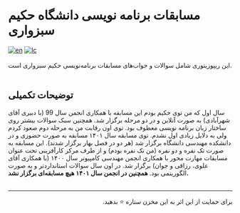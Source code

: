 # مسابقات برنامه نویسی دانشگاه حکیم سبزواری

  [![en](https://img.shields.io/badge/click_to_README-English-red.svg)](https://github.com/EnAnsari/hsu-programming-competitions/blob/main/README-EN.md)
  [![lc](https://img.shields.io/badge/license-MIT-blue.svg)](https://github.com/EnAnsari/hsu-programming-competitions/blob/main/LICENSE)
  <br><br>
این ریپوزیتوری شامل سوالات و جواب‌های مسابقات برنامه‌نویسی حکیم سبزواری است.
  <br><br>
  
  ## توضیحات تکمیلی
سال اول که من توی حکیم بودم این مسابقه با همکاری انجمن سال 99 (با دبیری آقای شهرآبادی) به صورت آنلاین و در دو مرحله برگزار شد. همچنین سبک سوالات بیشتر روی ساختار زبان برنامه نویسی معطوف بود. توی اون رقابت من به مرحله دوم صعود کردم ولی به دلایل زیادی اول نشدم. توی مسابقه سال ۱۴۰۱ مسابقه به صورت حضوری و در دانشکده مهندسی دانشگاه برگزار شد (هر دو در فصل بهار برگزار شدند). این مسابقه به صورت تک نفره و دو نفره (من تک نفره بودم) و از طرف مرکز کارآفرینی تحت عنوان مسابقات مهارت محور با همکاری انجمن مهندسی کامپیوتر سال ۱۴۰۰ (با همکاری آقای علوی، رزاقی و جوان) برگزار شد. در اون سال سوالات استانداردتر و به صورت الگوریتمی بود. **همچنین در انجمن سال ۱۴۰۱ هیچ مسابقه‌ای برگزار نشد.**
<br><br><hr>
<p dir='rtl'>
برای حمایت از این اثر به این مخزن ستاره ⭐ بدهید.
</p>
